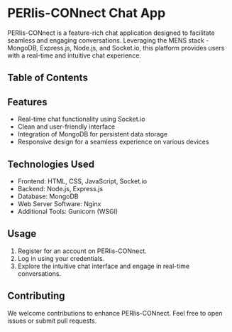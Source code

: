 # PERlis-CONnect Chat App

PERlis-CONnect is a feature-rich chat application designed to facilitate seamless and engaging conversations. Leveraging the MENS stack - MongoDB, Express.js, Node.js, and Socket.io, this platform provides users with a real-time and intuitive chat experience.

## Table of Contents


## Features

- Real-time chat functionality using Socket.io
- Clean and user-friendly interface
- Integration of MongoDB for persistent data storage
- Responsive design for a seamless experience on various devices


## Technologies Used

- Frontend: HTML, CSS, JavaScript, Socket.io
- Backend: Node.js, Express.js
- Database: MongoDB
- Web Server Software: Nginx
- Additional Tools: Gunicorn (WSGI)

## Usage

1. Register for an account on PERlis-CONnect.
2. Log in using your credentials.
3. Explore the intuitive chat interface and engage in real-time conversations.

## Contributing

We welcome contributions to enhance PERlis-CONnect. Feel free to open issues or submit pull requests.

